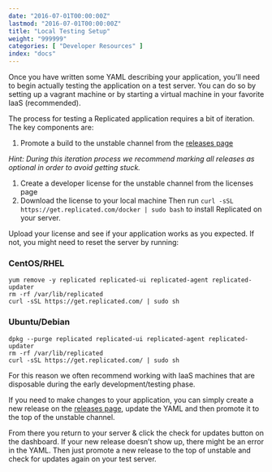 ```yaml
---
date: "2016-07-01T00:00:00Z"
lastmod: "2016-07-01T00:00:00Z"
title: "Local Testing Setup"
weight: "999999"
categories: [ "Developer Resources" ]
index: "docs"
---
```


Once you have written some YAML describing your application, you’ll need to begin actually
testing the application on a test server. You can do so by setting up a vagrant machine
or by starting a virtual machine in your favorite IaaS (recommended).

The process for testing a Replicated application requires a bit of iteration. The key
components are:

1. Promote a build to the unstable channel from the [releases page](https://vendor.replicated.com/#/releases)

*Hint: During this iteration process we recommend marking all releases as optional in
order to avoid getting stuck.*

1. Create a developer license for the unstable channel from the licenses page
1. Download the license to your local machine
Then run `curl -sSL https://get.replicated.com/docker | sudo bash` to install Replicated
on your server.

Upload your license and see if your application works as you expected. If not, you might
need to reset the server by running:

### CentOS/RHEL
```shell
yum remove -y replicated replicated-ui replicated-agent replicated-updater
rm -rf /var/lib/replicated
curl -sSL https://get.replicated.com/ | sudo sh
```

### Ubuntu/Debian
```shell
dpkg --purge replicated replicated-ui replicated-agent replicated-updater
rm -rf /var/lib/replicated
curl -sSL https://get.replicated.com/ | sudo sh
```

For this reason we often recommend working with IaaS machines that are disposable during
the early development/testing phase.

If you need to make changes to your application, you can simply create a new release on
the [releases page](https://vendor.replicated.com/#/releases), update the YAML and then
promote it to the top of the unstable channel.

From there you return to your server & click the check for updates button on the dashboard.
If your new release doesn’t show up, there might be an error in the YAML. Then just
promote a new release to the top of unstable and check for updates again on your test
server.
